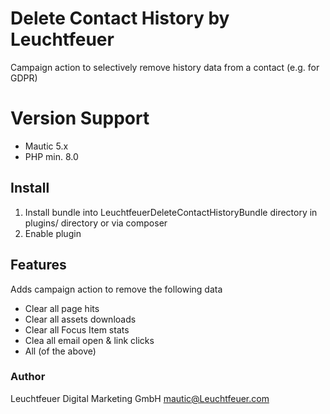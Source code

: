 # Delete Contact History by Leuchtfeuer
Campaign action to selectively remove history data from a contact (e.g. for GDPR)

# Version Support
* Mautic 5.x
* PHP min. 8.0

## Install
1. Install bundle into LeuchtfeuerDeleteContactHistoryBundle directory in plugins/ directory or via composer
2. Enable plugin

## Features
Adds campaign action to remove the following data
* Clear all page hits
* Clear all assets downloads
* Clear all Focus Item stats
* Clea all email open & link clicks
* All (of the above)

### Author
Leuchtfeuer Digital Marketing GmbH
mautic@Leuchtfeuer.com
